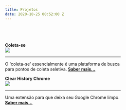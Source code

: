 ```yaml
---
title: Projetos
date: 2020-10-25 00:52:00 Z
---
```


<style>
    .article-index.card-project{
        width: 380px;
    }

    .description-container {
        text-overflow: clip;
    } 

    .image-container img{
        max-width: 50%
    }

    .list-project {
    margin-top: 70px !important;
}
    
</style>

<div class="container-fluid">
    <div class="list-project row mt-5">       
        <div class="article-index card-project col-12 col-sm-5 m-1 mr-sm-5  ">
                <strong>Coleta-se</strong>
                <div class="image-container">
                    <img src="https://raw.githubusercontent.com/ovvesley/coleta-se/master/frontend/coleta-se/assets/carro_de_lixo.png">
                </div>
                <div class="description-container">
                    <hr/>
                    <p>
                        O 'coleta-se' essencialmente é uma plataforma de busca para pontos de coleta seletiva.
                       <a href="https://github.com/ovvesley/coleta-se"> <strong>Saber mais...</strong> </a>
                    </p>                
                </div>
        </div>    
        <div class="article-index card-project col-12 col-sm-5 m-1 mr-sm-5  ">
                <strong>Clear History Chrome</strong>
                <div class="image-container">
                    <img src="https://raw.githubusercontent.com/ovvesley/clear-history-chrome/master/assets/icon128.png">
                </div>
                <div class="description-container">
                    <hr/>
                    <p>
                        Uma extensão para que deixa seu Google Chrome limpo.
                        <a href="https://github.com/ovvesley/clear-history-chrome"><strong>Saber mais...</strong></a>
                    </p>
                </div>
        </div>        
    </div>    
</div>

